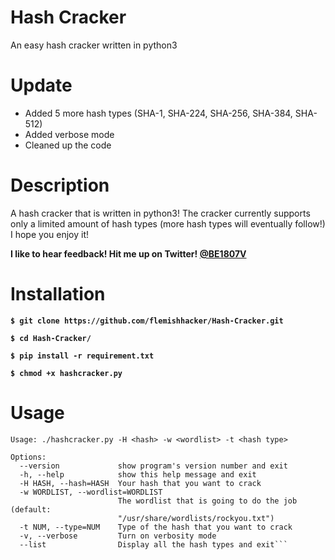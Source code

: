 # Hash Cracker
An easy hash cracker written in python3

# Update
- Added 5 more hash types (SHA-1, SHA-224, SHA-256, SHA-384, SHA-512)
- Added verbose mode
- Cleaned up the code

# Description
A hash cracker that is written in python3! The cracker currently supports only a limited amount of hash types (more hash types will eventually follow!) I hope you enjoy it! 

**I like to hear feedback! Hit me up on Twitter! [@BE1807V](https://twitter.com/be1807v)**


# Installation
**`$ git clone https://github.com/flemishhacker/Hash-Cracker.git`**

**`$ cd Hash-Cracker/`**

**`$ pip install -r requirement.txt`**

**`$ chmod +x hashcracker.py`**

# Usage

```
Usage: ./hashcracker.py -H <hash> -w <wordlist> -t <hash type>

Options:
  --version             show program's version number and exit
  -h, --help            show this help message and exit
  -H HASH, --hash=HASH  Your hash that you want to crack
  -w WORDLIST, --wordlist=WORDLIST
                        The wordlist that is going to do the job (default:
                        "/usr/share/wordlists/rockyou.txt")
  -t NUM, --type=NUM    Type of the hash that you want to crack
  -v, --verbose         Turn on verbosity mode
  --list                Display all the hash types and exit```
